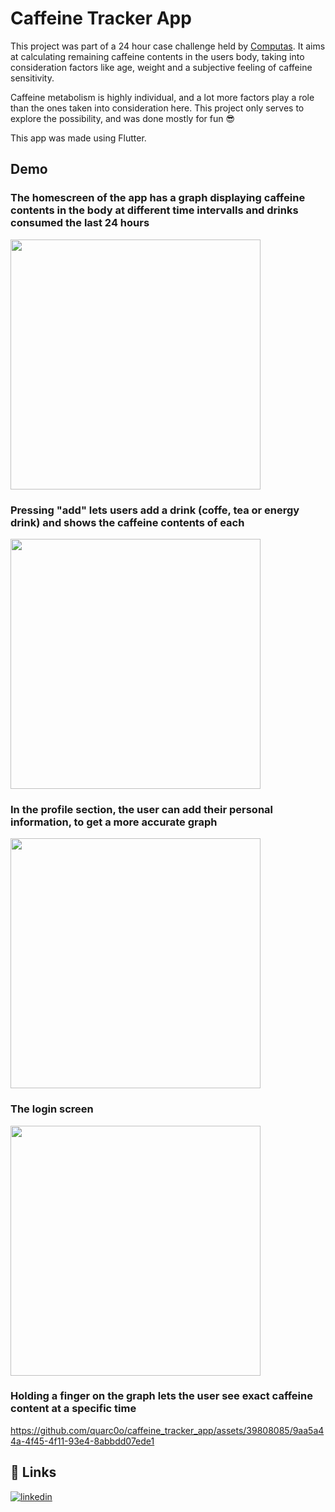 # Caffeine Tracker App

This project was part of a 24 hour case challenge held by [Computas](https://computas.com). It aims at calculating remaining caffeine contents in the users body, taking into consideration factors like age, weight and a subjective feeling of caffeine sensitivity.

Caffeine metabolism is highly individual, and a lot more factors play a role than the ones taken into consideration here. This project only serves to explore the possibility, and was done mostly for fun 😎

This app was made using Flutter.

## Demo

### The homescreen of the app has a graph displaying caffeine contents in the body at different time intervalls and drinks consumed the last 24 hours

<img src=https://github.com/quarc0o/caffeine_tracker_app/assets/39808085/2883c148-98eb-4f3c-838d-de0c083cf1a9 width=400>





### Pressing "add" lets users add a drink (coffe, tea or energy drink) and shows the caffeine contents of each
<img src=https://github.com/quarc0o/caffeine_tracker_app/assets/39808085/ae816f0a-b65c-4598-9474-7e4961d9a1ee width=400>


### In the profile section, the user can add their personal information, to get a more accurate graph
<img src=https://github.com/quarc0o/caffeine_tracker_app/assets/39808085/c24c9cf5-3339-4a13-b246-694d25e4f56c width=400>


### The login screen
<img src=https://github.com/quarc0o/caffeine_tracker_app/assets/39808085/ee6c379c-c9ed-47ad-8a5e-20f810d3b012 width=400>


### Holding a finger on the graph lets the user see exact caffeine content at a specific time
https://github.com/quarc0o/caffeine_tracker_app/assets/39808085/9aa5a44a-4f45-4f11-93e4-8abbdd07ede1



## 🔗 Links

[![linkedin](https://img.shields.io/badge/linkedin-0A66C2?style=for-the-badge&logo=linkedin&logoColor=white)](https://www.linkedin.com/in/emmanuel-quarcoo-945bb5146/)
